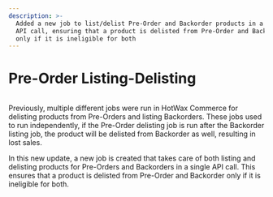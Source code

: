 ```yaml
---
description: >-
  Added a new job to list/delist Pre-Order and Backorder products in a single
  API call, ensuring that a product is delisted from Pre-Order and Backorder
  only if it is ineligible for both
---
```


# Pre-Order Listing-Delisting

<figure><img src="https://www.hotwax.co/hubfs/Product%20Updates%20and%20Release%20Notes/2023/January%202023/Product%20Update/Feature%20Image/PU%206-%20Pre-Order%20Listing%20De-Listing.png" alt=""><figcaption></figcaption></figure>

&#x20;

Previously, multiple different jobs were run in HotWax Commerce for delisting products from Pre-Orders and listing Backorders. These jobs used to run independently, if the Pre-Order delisting job is run after the Backorder listing job, the product will be delisted from Backorder as well, resulting in lost sales.&#x20;

In this new update, a new job is created that takes care of both listing and delisting products for Pre-Orders and Backorders in a single API call. This ensures that a product is delisted from Pre-Order and Backorder only if it is ineligible for both.
